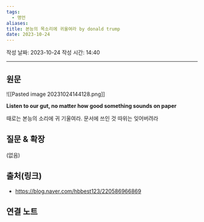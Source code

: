 ```yaml
---
tags:
  - 명언
aliases: 
title: 본능의 목소리에 귀울여라 by donald trump
date: 2023-10-24
---
```

작성 날짜: 2023-10-24
작성 시간: 14:40


----
## 원문
![[Pasted image 20231024144128.png]]

**Listen to our gut, no matter how good something sounds on paper**

때로는 본능의 소리에 귀 기울여라. 문서에 쓰인 것 따위는 잊어버려라

## 질문 & 확장

(없음)

## 출처(링크)
- https://blog.naver.com/hbbest123/220586966869

## 연결 노트










